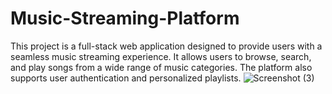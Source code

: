 # Music-Streaming-Platform
This project is a full-stack web application designed to provide users with a seamless music streaming experience. It allows users to browse, search, and play songs from a wide range of music categories. The platform also supports user authentication and personalized playlists.
![Screenshot (3)](https://github.com/user-attachments/assets/a8d5df67-591a-47dd-98c8-08b9400ced7c)
